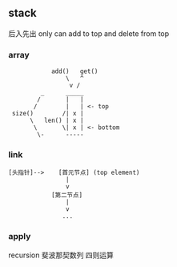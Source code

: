 ##  stack
后入先出
only can add to top and delete from top

###   array
```shell
			add()   get()
				\   ^
				 v /
		 _		_____
		/		|	|
	   /		|	| <- top
 size()		   /| x |
	  \	  len()	| x |
	   \	   \| x | <- bottom
		\-		-----
```


###   link
```shell
[头指针]-->	[首元节点] (top element)
				|
				v
			[第二节点]
				|
				v
			   ...
```

###   apply
recursion
斐波那契数列
四则运算
